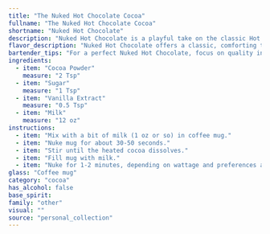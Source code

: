 ```yaml
---
title: "The Nuked Hot Chocolate Cocoa"
fullname: "The Nuked Hot Chocolate Cocoa"
shortname: "Nuked Hot Chocolate"
description: "Nuked Hot Chocolate is a playful take on the classic Hot Chocolate, a comforting beverage enjoyed for centuries. While its origins are unclear, it likely emerged from the fusion of ancient Aztec cacao drinks and European dairy traditions.  "
flavor_description: "Nuked Hot Chocolate offers a classic, comforting taste.  The cocoa powder provides rich, chocolatey notes, balanced by the sweetness of the sugar.  A subtle hint of vanilla extract adds a touch of warmth and complexity.  The milk provides creaminess and a smooth texture, making it a comforting and satisfying drink. "
bartender_tips: "For a perfect Nuked Hot Chocolate, focus on quality ingredients. Use Dutch-processed cocoa powder for a richer flavor.  Don't over-sweeten, start with less sugar and adjust to taste.  A splash of vanilla extract elevates the flavor.  Finally, heat the milk gently on the stovetop instead of microwaving for a smoother, creamier texture. "
ingredients:
  - item: "Cocoa Powder"
    measure: "2 Tsp"
  - item: "Sugar"
    measure: "1 Tsp"
  - item: "Vanilla Extract"
    measure: "0.5 Tsp"
  - item: "Milk"
    measure: "12 oz"
instructions:
  - item: "Mix with a bit of milk (1 oz or so) in coffee mug."
  - item: "Nuke mug for about 30-50 seconds."
  - item: "Stir until the heated cocoa dissolves."
  - item: "Fill mug with milk."
  - item: "Nuke for 1-2 minutes, depending on wattage and preferences as to burnt mouth parts."
glass: "Coffee mug"
category: "cocoa"
has_alcohol: false
base_spirit:
family: "other"
visual: ""
source: "personal_collection"
---
```



